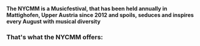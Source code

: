 #### The NYCMM is a Musicfestival, that has been held annually in Mattighofen, Upper Austria since 2012 and spoils, seduces and inspires every August with musical diversity

### That's what the NYCMM offers:<br><br>